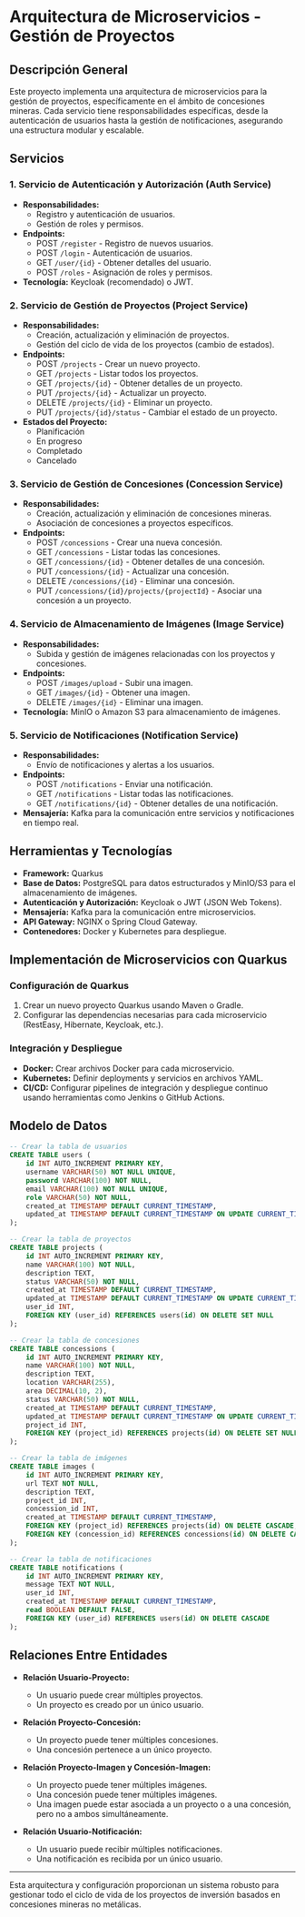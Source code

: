 # Arquitectura de Microservicios - Gestión de Proyectos

## Descripción General

Este proyecto implementa una arquitectura de microservicios para la gestión de proyectos, específicamente en el ámbito de concesiones mineras. Cada servicio tiene responsabilidades específicas, desde la autenticación de usuarios hasta la gestión de notificaciones, asegurando una estructura modular y escalable.

## Servicios

### 1. Servicio de Autenticación y Autorización (Auth Service)
- **Responsabilidades:**
    - Registro y autenticación de usuarios.
    - Gestión de roles y permisos.
- **Endpoints:**
    - POST `/register` - Registro de nuevos usuarios.
    - POST `/login` - Autenticación de usuarios.
    - GET `/user/{id}` - Obtener detalles del usuario.
    - POST `/roles` - Asignación de roles y permisos.
- **Tecnología:** Keycloak (recomendado) o JWT.

### 2. Servicio de Gestión de Proyectos (Project Service)
- **Responsabilidades:**
    - Creación, actualización y eliminación de proyectos.
    - Gestión del ciclo de vida de los proyectos (cambio de estados).
- **Endpoints:**
    - POST `/projects` - Crear un nuevo proyecto.
    - GET `/projects` - Listar todos los proyectos.
    - GET `/projects/{id}` - Obtener detalles de un proyecto.
    - PUT `/projects/{id}` - Actualizar un proyecto.
    - DELETE `/projects/{id}` - Eliminar un proyecto.
    - PUT `/projects/{id}/status` - Cambiar el estado de un proyecto.
- **Estados del Proyecto:**
    - Planificación
    - En progreso
    - Completado
    - Cancelado

### 3. Servicio de Gestión de Concesiones (Concession Service)
- **Responsabilidades:**
    - Creación, actualización y eliminación de concesiones mineras.
    - Asociación de concesiones a proyectos específicos.
- **Endpoints:**
    - POST `/concessions` - Crear una nueva concesión.
    - GET `/concessions` - Listar todas las concesiones.
    - GET `/concessions/{id}` - Obtener detalles de una concesión.
    - PUT `/concessions/{id}` - Actualizar una concesión.
    - DELETE `/concessions/{id}` - Eliminar una concesión.
    - PUT `/concessions/{id}/projects/{projectId}` - Asociar una concesión a un proyecto.

### 4. Servicio de Almacenamiento de Imágenes (Image Service)
- **Responsabilidades:**
    - Subida y gestión de imágenes relacionadas con los proyectos y concesiones.
- **Endpoints:**
    - POST `/images/upload` - Subir una imagen.
    - GET `/images/{id}` - Obtener una imagen.
    - DELETE `/images/{id}` - Eliminar una imagen.
- **Tecnología:** MinIO o Amazon S3 para almacenamiento de imágenes.

### 5. Servicio de Notificaciones (Notification Service)
- **Responsabilidades:**
    - Envío de notificaciones y alertas a los usuarios.
- **Endpoints:**
    - POST `/notifications` - Enviar una notificación.
    - GET `/notifications` - Listar todas las notificaciones.
    - GET `/notifications/{id}` - Obtener detalles de una notificación.
- **Mensajería:** Kafka para la comunicación entre servicios y notificaciones en tiempo real.

## Herramientas y Tecnologías

- **Framework:** Quarkus
- **Base de Datos:** PostgreSQL para datos estructurados y MinIO/S3 para el almacenamiento de imágenes.
- **Autenticación y Autorización:** Keycloak o JWT (JSON Web Tokens).
- **Mensajería:** Kafka para la comunicación entre microservicios.
- **API Gateway:** NGINX o Spring Cloud Gateway.
- **Contenedores:** Docker y Kubernetes para despliegue.

## Implementación de Microservicios con Quarkus

### Configuración de Quarkus
1. Crear un nuevo proyecto Quarkus usando Maven o Gradle.
2. Configurar las dependencias necesarias para cada microservicio (RestEasy, Hibernate, Keycloak, etc.).

### Integración y Despliegue

- **Docker:** Crear archivos Docker para cada microservicio.
- **Kubernetes:** Definir deployments y servicios en archivos YAML.
- **CI/CD:** Configurar pipelines de integración y despliegue continuo usando herramientas como Jenkins o GitHub Actions.

## Modelo de Datos

```sql
-- Crear la tabla de usuarios
CREATE TABLE users (
    id INT AUTO_INCREMENT PRIMARY KEY,
    username VARCHAR(50) NOT NULL UNIQUE,
    password VARCHAR(100) NOT NULL,
    email VARCHAR(100) NOT NULL UNIQUE,
    role VARCHAR(50) NOT NULL,
    created_at TIMESTAMP DEFAULT CURRENT_TIMESTAMP,
    updated_at TIMESTAMP DEFAULT CURRENT_TIMESTAMP ON UPDATE CURRENT_TIMESTAMP
);

-- Crear la tabla de proyectos
CREATE TABLE projects (
    id INT AUTO_INCREMENT PRIMARY KEY,
    name VARCHAR(100) NOT NULL,
    description TEXT,
    status VARCHAR(50) NOT NULL,
    created_at TIMESTAMP DEFAULT CURRENT_TIMESTAMP,
    updated_at TIMESTAMP DEFAULT CURRENT_TIMESTAMP ON UPDATE CURRENT_TIMESTAMP,
    user_id INT,
    FOREIGN KEY (user_id) REFERENCES users(id) ON DELETE SET NULL
);

-- Crear la tabla de concesiones
CREATE TABLE concessions (
    id INT AUTO_INCREMENT PRIMARY KEY,
    name VARCHAR(100) NOT NULL,
    description TEXT,
    location VARCHAR(255),
    area DECIMAL(10, 2),
    status VARCHAR(50) NOT NULL,
    created_at TIMESTAMP DEFAULT CURRENT_TIMESTAMP,
    updated_at TIMESTAMP DEFAULT CURRENT_TIMESTAMP ON UPDATE CURRENT_TIMESTAMP,
    project_id INT,
    FOREIGN KEY (project_id) REFERENCES projects(id) ON DELETE SET NULL
);

-- Crear la tabla de imágenes
CREATE TABLE images (
    id INT AUTO_INCREMENT PRIMARY KEY,
    url TEXT NOT NULL,
    description TEXT,
    project_id INT,
    concession_id INT,
    created_at TIMESTAMP DEFAULT CURRENT_TIMESTAMP,
    FOREIGN KEY (project_id) REFERENCES projects(id) ON DELETE CASCADE,
    FOREIGN KEY (concession_id) REFERENCES concessions(id) ON DELETE CASCADE
);

-- Crear la tabla de notificaciones
CREATE TABLE notifications (
    id INT AUTO_INCREMENT PRIMARY KEY,
    message TEXT NOT NULL,
    user_id INT,
    created_at TIMESTAMP DEFAULT CURRENT_TIMESTAMP,
    read BOOLEAN DEFAULT FALSE,
    FOREIGN KEY (user_id) REFERENCES users(id) ON DELETE CASCADE
);
```

## Relaciones Entre Entidades

- **Relación Usuario-Proyecto:**
    - Un usuario puede crear múltiples proyectos.
    - Un proyecto es creado por un único usuario.

- **Relación Proyecto-Concesión:**
    - Un proyecto puede tener múltiples concesiones.
    - Una concesión pertenece a un único proyecto.

- **Relación Proyecto-Imagen y Concesión-Imagen:**
    - Un proyecto puede tener múltiples imágenes.
    - Una concesión puede tener múltiples imágenes.
    - Una imagen puede estar asociada a un proyecto o a una concesión, pero no a ambos simultáneamente.

- **Relación Usuario-Notificación:**
    - Un usuario puede recibir múltiples notificaciones.
    - Una notificación es recibida por un único usuario.

---

Esta arquitectura y configuración proporcionan un sistema robusto para gestionar todo el ciclo de vida de los proyectos de inversión basados en concesiones mineras no metálicas.
